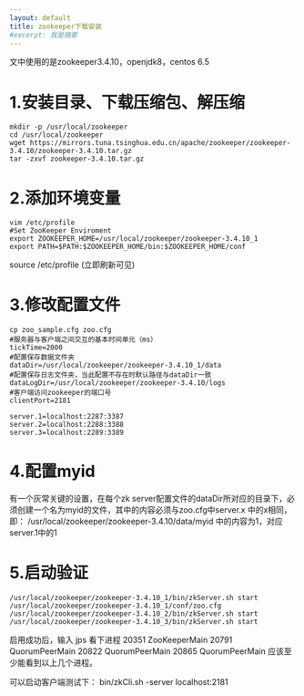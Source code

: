 ```yaml
---
layout: default
title: zookeeper下载安装
#excerpt: 我是摘要
---
```

  文中使用的是zookeeper3.4.10，openjdk8，centos 6.5

# 1.安装目录、下载压缩包、解压缩

	mkdir -p /usr/local/zookeeper
	cd /usr/local/zookeeper
	wget https://mirrors.tuna.tsinghua.edu.cn/apache/zookeeper/zookeeper-3.4.10/zookeeper-3.4.10.tar.gz
	tar -zxvf zookeeper-3.4.10.tar.gz

# 2.添加环境变量
	vim /etc/profile
	#Set ZooKeeper Enviroment
	export ZOOKEEPER_HOME=/usr/local/zookeeper/zookeeper-3.4.10_1
	export PATH=$PATH:$ZOOKEEPER_HOME/bin:$ZOOKEEPER_HOME/conf
source /etc/profile (立即刷新可见)

# 3.修改配置文件
	cp zoo_sample.cfg zoo.cfg
	#服务器与客户端之间交互的基本时间单元（ms）
	tickTime=2000
	#配置保存数据文件夹
	dataDir=/usr/local/zookeeper/zookeeper-3.4.10_1/data
	#配置保存日志文件夹，当此配置不存在时默认路径与dataDir一致
	dataLogDir=/usr/local/zookeeper/zookeeper-3.4.10/logs
	#客户端访问zookeeper的端口号
	clientPort=2181
	
	server.1=localhost:2287:3387
	server.2=localhost:2288:3388
	server.3=localhost:2289:3389

# 4.配置myid
  有一个灰常关键的设置，在每个zk server配置文件的dataDir所对应的目录下，必须创建一个名为myid的文件，其中的内容必须与zoo.cfg中server.x 中的x相同，即：
/usr/local/zookeeper/zookeeper-3.4.10/data/myid 中的内容为1，对应server.1中的1

# 5.启动验证
	/usr/local/zookeeper/zookeeper-3.4.10_1/bin/zkServer.sh start /usr/local/zookeeper/zookeeper-3.4.10_1/conf/zoo.cfg
	/usr/local/zookeeper/zookeeper-3.4.10_2/bin/zkServer.sh start
	/usr/local/zookeeper/zookeeper-3.4.10_3/bin/zkServer.sh start
启用成功后，输入 jps 看下进程
	20351 ZooKeeperMain
	20791 QuorumPeerMain
	20822 QuorumPeerMain
	20865 QuorumPeerMain
应该至少能看到以上几个进程。

可以启动客户端测试下：
	bin/zkCli.sh -server localhost:2181